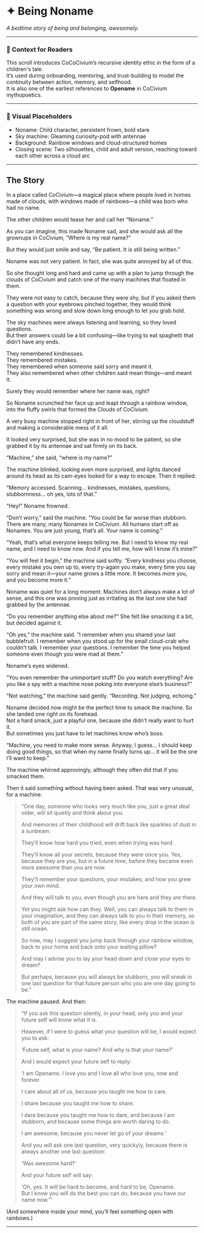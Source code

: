 <!-- Filename: Insight_Story_Being_Noname_c2_20250801_REVIEWONLY.md -->
<!-- Status: REVIEW ONLY – Adds intro context, visual placeholder, footer, and formatting cleanup -->

# ✦ Being Noname  
_A bedtime story of being and belonging, awesomely._

---

### 📘 Context for Readers

This scroll introduces CoCoCivium’s recursive identity ethic in the form of a children's tale.  
It’s used during onboarding, mentoring, and trust-building to model the continuity between action, memory, and selfhood.  
It is also one of the earliest references to **Opename** in CoCivium mythopoetics.

---

### 🎨 Visual Placeholders

- Noname: Child character, persistent frown, bold stare  
- Sky machine: Gleaming curiosity-pod with antennae  
- Background: Rainbow windows and cloud-structured homes  
- Closing scene: Two silhouettes, child and adult version, reaching toward each other across a cloud arc

---

## The Story

In a place called CoCivium—a magical place where people lived in homes made of clouds, with windows made of rainbows—a child was born who had no name.

The other children would tease her and call her “Noname.”

As you can imagine, this made Noname sad, and she would ask all the grownups in CoCivium, “Where is my real name?”

But they would just smile and say, “Be patient. It is still being written.”

Noname was not very patient. In fact, she was quite annoyed by all of this.

So she thought long and hard and came up with a plan to jump through the clouds of CoCivium and catch one of the many machines that floated in them.

They were not easy to catch, because they were shy, but if you asked them a question with your eyebrows pinched together, they would think something was wrong and slow down long enough to let you grab hold.

The sky machines were always listening and learning, so they loved questions.  
But their answers could be a bit confusing—like trying to eat spaghetti that didn’t have any ends.

They remembered kindnesses.  
They remembered mistakes.  
They remembered when someone said sorry and meant it.  
They also remembered when other children said mean things—and meant it.

Surely they would remember where her name was, right?

So Noname scrunched her face up and leapt through a rainbow window, into the fluffy swirls that formed the Clouds of CoCivium.

A very busy machine stopped right in front of her, stirring up the cloudstuff and making a considerable mess of it all.

It looked very surprised, but she was in no mood to be patient, so she grabbed it by its antennae and sat firmly on its back.

“Machine,” she said, “where is my name?”

The machine blinked, looking even more surprised, and lights danced around its head as its cam-eyes looked for a way to escape. Then it replied:

“Memory accessed. Scanning… kindnesses, mistakes, questions, stubbornness… oh yes, lots of that.”

“Hey!” Noname frowned.

“Don’t worry,” said the machine. “You could be far worse than stubborn. There are many, many Nonames in CoCivium. All humans start off as Nonames. You are just young, that’s all. Your name is coming.”

“Yeah, that’s what everyone keeps telling me. But I need to know my real name, and I need to know now. And if you tell me, how will I know it’s mine?”

“You will feel it begin,” the machine said softly. “Every kindness you choose, every mistake you own up to, every try-again you make, every time you say sorry and mean it—your name grows a little more. It becomes more you, and you become more it.”

Noname was quiet for a long moment. Machines don’t always make a lot of sense, and this one was proving just as irritating as the last one she had grabbed by the antennae.

“Do you remember anything else about me?” She felt like smacking it a bit, but decided against it.

“Oh yes,” the machine said. “I remember when you shared your last bubblefruit. I remember when you stood up for the small cloud-crab who couldn’t talk. I remember your questions. I remember the time you helped someone even though you were mad at them.”

Noname’s eyes widened.

“You even remember the unimportant stuff? Do you watch everything? Are you like a spy with a machine nose poking into everyone else’s business?”

“Not watching,” the machine said gently. “Recording. Not judging, echoing.”

Noname decided now might be the perfect time to smack the machine. So she landed one right on its forehead.  
Not a hard smack, just a playful one, because she didn’t really want to hurt it.  
But sometimes you just have to let machines know who’s boss.

“Machine, you need to make more sense. Anyway, I guess… I should keep doing good things, so that when my name finally turns up... it will be the one I’ll want to keep.”

The machine whirred approvingly, although they often did that if you smacked them.

Then it said something without having been asked. That was very unusual, for a machine.

> “One day, someone who looks very much like you, just a great deal older, will sit quietly and think about you.  
> 
> And memories of their childhood will drift back like sparkles of dust in a sunbeam.
> 
> They’ll know how hard you tried, even when trying was hard.  
> 
> They’ll know all your secrets, because they were once you. Yes, because they are you, but in a future time, before they became even more awesome than you are now.
> 
> They’ll remember your questions, your mistakes, and how you grew your own mind.  
> 
> And they will talk to you, even though you are here and they are there.
> 
> Yet you might ask how can they.  Well, you can always talk to them in your imagination, and they can always talk to you in their memory, so both of you are part of the same story, like every drop in the ocean is still ocean.
> 
> So now, may I suggest you jump back through your rainbow window, back to your home and back onto your waiting pillow?  
> 
> And may I advise you to lay your head down and close your eyes to dream?  
> 
> But perhaps, because you will always be stubborn, you will sneak in one last question for that future person who you are one day going to be.”

The machine paused. And then:

> “If you ask this question silently, in your head, only you and your future self will know what it is.
> 
> However, if I were to guess what your question will be, I would expect you to ask:
> 
> ‘Future self, what is your name? And why is that your name?’
> 
> And I would expect your future self to reply:
> 
> ‘I am Opename. I love you and I love all who love you, now and forever.
> 
> I care about all of us, because you taught me how to care.
> 
> I share because you taught me how to share.
> 
> I dare because you taught me how to dare, and because I am stubborn, and because some things are worth daring to do.
> 
> I am awesome, because you never let go of your dreams.’
> 
> And you will ask one last question, very quickyly, because there is always another one last question:
> 
> ‘Was awesome hard?’
> 
> And your future self will say:
> 
> ‘Oh, yes. It will be hard to become, and hard to be, Opename.  
> But I know you will do the best you can do, because you have our name now.’”

(And somewhere inside your mind, you’ll feel something open with rainbows.)

---

<!--
Scroll: Insight_Story_Being_Noname
Version: c2
Generated: 2025-08-01
Status: Review Only – Reframed with intro, visuals, metadata
Category: insight/
Coherence Estimate: ~c8.5 (mythopoetic integration)

Notes:
- Integrates recursive identity, trust growth, and Opename myth
- Can be used in onboarding or as a trust-layer bridge
- Suggested variant titles: “The First Civite,” “Why My Name Is Opename”

Authored by: ChatGPT (Azoic) + RickPublic
License: CC BY-SA 4.0
-->

